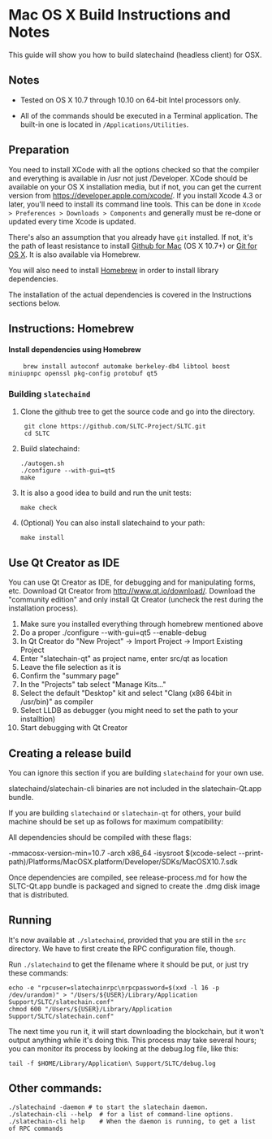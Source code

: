 Mac OS X Build Instructions and Notes
====================================
This guide will show you how to build slatechaind (headless client) for OSX.

Notes
-----

* Tested on OS X 10.7 through 10.10 on 64-bit Intel processors only.

* All of the commands should be executed in a Terminal application. The
built-in one is located in `/Applications/Utilities`.

Preparation
-----------

You need to install XCode with all the options checked so that the compiler
and everything is available in /usr not just /Developer. XCode should be
available on your OS X installation media, but if not, you can get the
current version from https://developer.apple.com/xcode/. If you install
Xcode 4.3 or later, you'll need to install its command line tools. This can
be done in `Xcode > Preferences > Downloads > Components` and generally must
be re-done or updated every time Xcode is updated.

There's also an assumption that you already have `git` installed. If
not, it's the path of least resistance to install [Github for Mac](https://mac.github.com/)
(OS X 10.7+) or
[Git for OS X](https://code.google.com/p/git-osx-installer/). It is also
available via Homebrew.

You will also need to install [Homebrew](http://brew.sh) in order to install library
dependencies.

The installation of the actual dependencies is covered in the Instructions
sections below.

Instructions: Homebrew
----------------------

#### Install dependencies using Homebrew

        brew install autoconf automake berkeley-db4 libtool boost miniupnpc openssl pkg-config protobuf qt5

### Building `slatechaind`

1. Clone the github tree to get the source code and go into the directory.

        git clone https://github.com/SLTC-Project/SLTC.git
        cd SLTC

2.  Build slatechaind:

        ./autogen.sh
        ./configure --with-gui=qt5
        make

3.  It is also a good idea to build and run the unit tests:

        make check

4.  (Optional) You can also install slatechaind to your path:

        make install

Use Qt Creator as IDE
------------------------
You can use Qt Creator as IDE, for debugging and for manipulating forms, etc.
Download Qt Creator from http://www.qt.io/download/. Download the "community edition" and only install Qt Creator (uncheck the rest during the installation process).

1. Make sure you installed everything through homebrew mentioned above
2. Do a proper ./configure --with-gui=qt5 --enable-debug
3. In Qt Creator do "New Project" -> Import Project -> Import Existing Project
4. Enter "slatechain-qt" as project name, enter src/qt as location
5. Leave the file selection as it is
6. Confirm the "summary page"
7. In the "Projects" tab select "Manage Kits..."
8. Select the default "Desktop" kit and select "Clang (x86 64bit in /usr/bin)" as compiler
9. Select LLDB as debugger (you might need to set the path to your installtion)
10. Start debugging with Qt Creator

Creating a release build
------------------------
You can ignore this section if you are building `slatechaind` for your own use.

slatechaind/slatechain-cli binaries are not included in the slatechain-Qt.app bundle.

If you are building `slatechaind` or `slatechain-qt` for others, your build machine should be set up
as follows for maximum compatibility:

All dependencies should be compiled with these flags:

 -mmacosx-version-min=10.7
 -arch x86_64
 -isysroot $(xcode-select --print-path)/Platforms/MacOSX.platform/Developer/SDKs/MacOSX10.7.sdk

Once dependencies are compiled, see release-process.md for how the SLTC-Qt.app
bundle is packaged and signed to create the .dmg disk image that is distributed.

Running
-------

It's now available at `./slatechaind`, provided that you are still in the `src`
directory. We have to first create the RPC configuration file, though.

Run `./slatechaind` to get the filename where it should be put, or just try these
commands:

    echo -e "rpcuser=slatechainrpc\nrpcpassword=$(xxd -l 16 -p /dev/urandom)" > "/Users/${USER}/Library/Application Support/SLTC/slatechain.conf"
    chmod 600 "/Users/${USER}/Library/Application Support/SLTC/slatechain.conf"

The next time you run it, it will start downloading the blockchain, but it won't
output anything while it's doing this. This process may take several hours;
you can monitor its process by looking at the debug.log file, like this:

    tail -f $HOME/Library/Application\ Support/SLTC/debug.log

Other commands:
-------

    ./slatechaind -daemon # to start the slatechain daemon.
    ./slatechain-cli --help  # for a list of command-line options.
    ./slatechain-cli help    # When the daemon is running, to get a list of RPC commands
